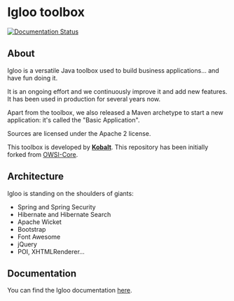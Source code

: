 Igloo toolbox
===================

[![Documentation Status](https://readthedocs.org/projects/igloo-doc/badge/?version=latest)](http://igloo-doc.readthedocs.io/en/latest/?badge=latest)

About
-----

Igloo is a versatile Java toolbox used to build business applications... and have fun doing it.

It is an ongoing effort and we continuously improve it and add new features. It has been used in production for several years now.

Apart from the toolbox, we also released a Maven archetype to start a new application: it's called the "Basic Application".

Sources are licensed under the Apache 2 license.

This toolbox is developed by [**Kobalt**](https://www.kobalt.fr/). This repository has been initially forked from [OWSI-Core](https://github.com/openwide-java/owsi-core-parent).

Architecture
------------

Igloo is standing on the shoulders of giants:
- Spring and Spring Security
- Hibernate and Hibernate Search
- Apache Wicket
- Bootstrap
- Font Awesome
- jQuery
- POI, XHTMLRenderer...

Documentation
-------------

You can find the Igloo documentation [here](http://igloo-doc.readthedocs.io/en/latest/index.html).
